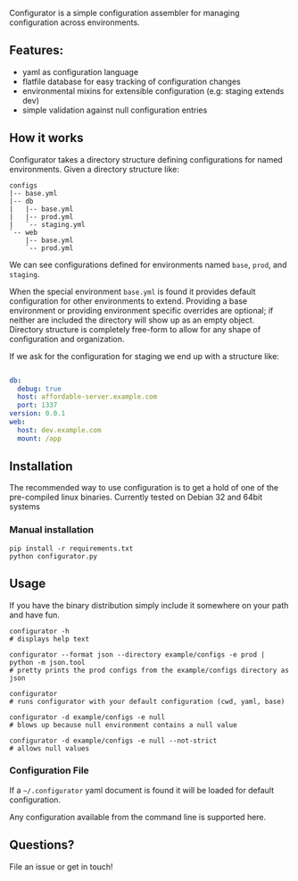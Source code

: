 Configurator is a simple configuration assembler for managing configuration across environments.

## Features:

  - yaml as configuration language
  - flatfile database for easy tracking of configuration changes
  - environmental mixins for extensible configuration (e.g: staging extends dev)
  - simple validation against null configuration entries

## How it works

Configurator takes a directory structure defining configurations for named environments.
Given a directory structure like:

    configs
    |-- base.yml
    |-- db
    |   |-- base.yml
    |   |-- prod.yml
    |   `-- staging.yml
    `-- web
        |-- base.yml
        `-- prod.yml

We can see configurations defined for environments named `base`, `prod`, and `staging`.

When the special environment `base.yml` is found it provides default configuration for other environments to extend.
Providing a base environment or providing environment specific overrides are optional; if neither are included the directory will show up as an empty object.
Directory structure is completely free-form to allow for any shape of configuration and organization.

If we ask for the configuration for staging we end up with a structure like:

```yaml

db:
  debug: true
  host: affordable-server.example.com
  port: 1337
version: 0.0.1
web:
  host: dev.example.com
  mount: /app

```

## Installation

The recommended way to use configuration is to get a hold of one of the pre-compiled linux binaries.
Currently tested on Debian 32 and 64bit systems

### Manual installation

    pip install -r requirements.txt
    python configurator.py

## Usage

If you have the binary distribution simply include it somewhere on your path and have fun.

    configurator -h
    # displays help text

    configurator --format json --directory example/configs -e prod | python -m json.tool
    # pretty prints the prod configs from the example/configs directory as json

    configurator
    # runs configurator with your default configuration (cwd, yaml, base)

    configurator -d example/configs -e null
    # blows up because null environment contains a null value

    configurator -d example/configs -e null --not-strict
    # allows null values


### Configuration File

If a `~/.configurator` yaml document is found it will be loaded for default configuration.

Any configuration available from the command line is supported here.

## Questions?

File an issue or get in touch!
